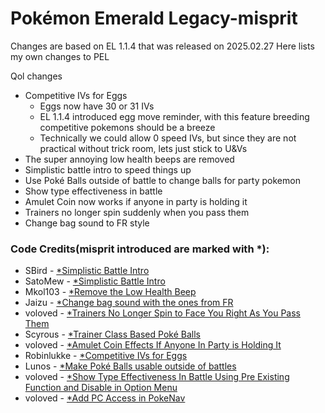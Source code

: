 # Pokémon Emerald Legacy-misprit
Changes are based on EL 1.1.4 that was released on 2025.02.27
Here lists my own changes to PEL

Qol changes
- Competitive IVs for Eggs
    - Eggs now have 30 or 31 IVs
    - EL 1.1.4 introduced egg move reminder, with this feature breeding competitive pokemons should be a breeze
    - Technically we could allow 0 speed IVs, but since they are not practical without trick room, lets just stick to U&Vs
- The super annoying low health beeps are removed
- Simplistic battle intro to speed things up
- Use Poké Balls outside of battle to change balls for party pokemon
- Show type effectiveness in battle
- Amulet Coin now works if anyone in party is holding it
- Trainers no longer spin suddenly when you pass them
- Change bag sound to FR style

### Code Credits(misprit introduced are marked with *):
- SBird - [*Simplistic Battle Intro](https://github.com/SBird1337/pokeemerald/tree/battle/simple-intro)
- SatoMew - [*Simplistic Battle Intro](https://github.com/pret/pokeemerald/wiki/Faster-HP-Drain)
- Mkol103 - [*Remove the Low Health Beep](https://www.pokecommunity.com/threads/simple-modifications-directory.416647/page-10#post-10246778)
- Jaizu - [*Change bag sound with the ones from FR](https://www.pokecommunity.com/threads/simple-modifications-directory.416647/page-8#post-10205757)
- voloved - [*Trainers No Longer Spin to Face You Right As You Pass Them](https://github.com/pret/pokeemerald/wiki/Trainers-No-Longer-Spin-to-Face-You-Right-As-You-Pass-Them)
- Scyrous - [*Trainer Class Based Poké Balls](https://github.com/pret/pokeemerald/wiki/Trainer-Class-Based-Pok%C3%A9-Balls)
- voloved - [*Amulet Coin Effects If Anyone In Party is Holding It](https://github.com/pret/pokeemerald/wiki/Amulet-Coin-Effects-If-Anyone-In-Party-is-Holding-It)
- Robinlukke - [*Competitive IVs for Eggs](https://www.pokecommunity.com/threads/simple-modifications-directory.416647/page-17#post-10449489)
- Lunos - [*Make Poké Balls usable outside of battles](https://github.com/pret/pokeemerald/compare/master...LOuroboros:oobBalls)
- voloved - [*Show Type Effectiveness In Battle Using Pre Existing Function and Disable in Option Menu](https://github.com/pret/pokeemerald/wiki/Show-Type-Effectiveness-In-Battle-Using-Pre-Existing--Function-and-Disable-in-Option-Menu)
- voloved - [*Add PC Access in PokeNav](https://github.com/pret/pokeemerald/wiki/Add-PC-Access-in-PokeNav)
